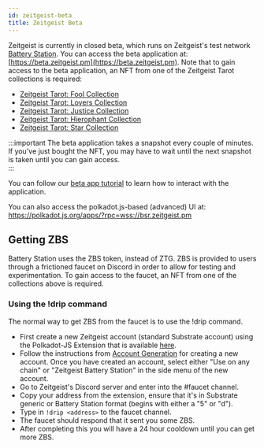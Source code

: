 ```yaml
---
id: zeitgeist-beta
title: Zeitgeist Beta
---
```


Zeitgeist is currently in closed beta, which runs on Zeitgeist's test network
[Battery Station](./battery-station). You can access the beta application at:
[https://beta.zeitgeist.pm](https://beta.zeitgeist.pm). Note that to gain access
to the beta application, an NFT from one of the Zeitgeist Tarot collections is
required:

- [Zeitgeist Tarot: Fool Collection](https://singular.rmrk.app/collections/102cb9e9988c85201e-ZEITGEIST-FOOL-COLLECTION?page=1&forsale=forSale&sortBy=priceAscending)
- [Zeitgeist Tarot: Lovers Collection](https://singular.rmrk.app/collections/102cb9e9988c85201e-ZEITGEIST-LOVERS-COLLECTION)
- [Zeitgeist Tarot: Justice Collection](https://singular.rmrk.app/collections/102cb9e9988c85201e-ZEITGEIST-JUSTICE-TAROT-COLLECTION)
- [Zeitgeist Tarot: Hierophant Collection](https://singular.rmrk.app/collections/102cb9e9988c85201e-ZEITGEIST-HIEROPHANT-TAROT-COLLECTION)
- [Zeitgeist Tarot: Star Collection](https://singular.rmrk.app/collections/102cb9e9988c85201e-ZEITGEIST-STAR-COLLECTION)

<!-- prettier-ignore -->
:::important
The beta application takes a snapshot every couple of minutes. If you've just
bought the NFT, you may have to wait until the next snapshot is taken until you
can gain access.  
:::

You can follow our
[beta app tutorial](https://whisker17.github.io/APP-Guide/#/en/app-en) to learn
how to interact with the application.

You can also access the polkadot.js-based (advanced) UI at:
https://polkadot.js.org/apps/?rpc=wss://bsr.zeitgeist.pm

## Getting ZBS

Battery Station uses the ZBS token, instead of ZTG. ZBS is provided to users
through a frictioned faucet on Discord in order to allow for testing and
experimentation. To gain access to the faucet, an NFT from one of the
collections above is required.

### Using the !drip command

The normal way to get ZBS from the faucet is to use the !drip command.

- First create a new Zeitgeist account (standard Substrate account) using the
  Polkadot-JS Extension that is available
  [here](https://polkadot.js.org/extension/).
- Follow the instructions from
  [Account Generation](https://wiki.polkadot.network/docs/learn-account-generation)
  for creating a new account. Once you have created an account, select either
  "Use on any chain" or "Zeitgeist Battery Station" in the side menu of the new
  account.
- Go to Zeitgeist's Discord server and enter into the #faucet channel.
- Copy your address from the extension, ensure that it's in Substrate generic or
  Battery Station format (begins with either a "5" or "d").
- Type in `!drip <address>` to the faucet channel.
- The faucet should respond that it sent you some ZBS.
- After completing this you will have a 24 hour cooldown until you can get more
  ZBS.
